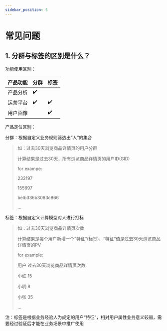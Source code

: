 ```yaml
---
sidebar_position: 5
---
```


# 常见问题

## 1. 分群与标签的区别是什么？

功能使用区别：

| 产品功能 | 分群 | 标签 |
| :--- | :--- | :--- |
| 产品分析 | ✔️ |  |
| 运营平台 | ✔️ | ✔️ |
| 用户画像 |  | ✔️ |

产品定位区别：

分群：根据自定义业务规则筛选出“人”的集合

> 如：过去30天浏览商品详情页的用户分群
>
> 计算结果是过去30天，所有浏览商品详情页的用户ID\(GID\)
>
> for exampe:
>
> 232197
>
> 155697
>
> belb336b3083c866
>
> ...

标签：根据自定义计算模型对人进行打标

> 如：过去30天浏览商品详情页次数
>
> 计算结果是每个用户新增一个”特征“\(标签\)，“特征“值是过去30天浏览商品详情页的PV
>
> for example:
>
> 用户 过去30天浏览商品详情页次数
>
> 小红 15
>
> 小明 8
>
> 小张 35
>
> ...

注：标签是根据业务经验人为规定的用户“特征”，相对用户属性业务意义较弱，需要经过验证后才能在业务场景中推广使用

